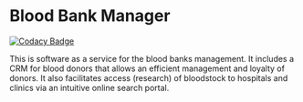 # Blood Bank Manager

[![Codacy Badge](https://api.codacy.com/project/badge/Grade/7a637d8a8fec49ba9a6f6fa1e628a48f)](https://app.codacy.com/gh/BuildForSDGCohort2/blood-bank-manager?utm_source=github.com&utm_medium=referral&utm_content=BuildForSDGCohort2/blood-bank-manager&utm_campaign=Badge_Grade_Settings)

This is software as a service for the blood banks management. It includes a CRM for blood donors that allows an efficient management and loyalty of donors. It also facilitates access (research) of bloodstock to hospitals and clinics via an intuitive online search portal.
